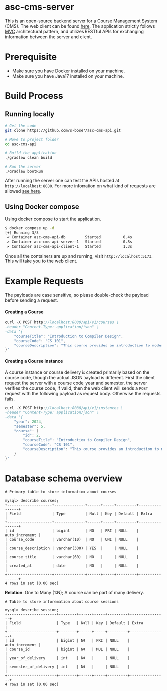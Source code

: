 # asc-cms-server

This is an open-source backend server for a Course Management System (CMS). The web client can be found [here](https://github.com/s-bose7/asc-cms-web-client). The application strictly follows [MVC](docs/asc-mvc-architecture.png) architectural pattern, and utilizes RESTful APIs for exchanging information between the server and client. 

# Prerequisite

- Make sure you have Docker installed on your machine.
- Make sure you have Java17 installed on your machine.

# Build Process

## Running locally
```bash
# Get the code
git clone https://github.com/s-bose7/asc-cms-api.git

# Move to project folder
cd asc-cms-api

# Build the application
./gradlew clean build

# Run the server
./gradlew bootRun
```
After running the server one can test the APIs hosted at `http://localhost:8080`. For more infomation on what kind of requests are allowed [see here](docs/api-docs.md).

## Using Docker compose
Using docker compose to start the application. 

```bash
$ docker compose up -d
[+] Running 3/3
 ✔ Container asc-cms-api-db         Started          0.4s 
 ✔ Container asc-cms-api-server-1   Started          0.8s 
 ✔ Container asc-cms-api-client-1   Started          1.3s 

```
Once all the containers are up and running, visit `http://localhost:5173`. This will take you to the web client.

# Example Requests
The payloads are case sensitive, so please double-check the payload before sending a request.

#### Creating a Course

```c
curl -X POST http://localhost:8080/api/v1/courses \
-header "Content-Type: application/json" \
-data '{
    "courseTitle": "Introduction to Compiler Design",
    "courseCode": "CS 101",
    "courseDescription": "This course provides an introduction to modern compilers."
}'

```

#### Creating a Course instance

A course instance or course delivery is created primarily based on the course code, though the actual JSON payload is different. First the client request the server with a course code, year and semester, the server verifies the course code,
if valid, then the web client will sends a `POST` request with the following payload as request body. Otherwise the requests fails.

```c
curl -X POST http://localhost:8080/api/v1/instances \
-header "Content-Type: application/json" \
-data '{
    "year": 2024,
    "semester": 5,
    "course": {
        "id": 2,
        "courseTitle": "Introduction to Compiler Design",
        "courseCode": "CS 101",
        "courseDescription": "This course provides an introduction to modern compilers."
    }
}'
```

# Database schema overview

```
# Primary table to store information about courses

mysql> describe courses; 
+--------------------+--------------+------+-----+---------+----------------+
| Field              | Type         | Null | Key | Default | Extra          |
+--------------------+--------------+------+-----+---------+----------------+
| id                 | bigint       | NO   | PRI | NULL    | auto_increment |
| course_code        | varchar(10)  | NO   | UNI | NULL    |                |
| course_description | varchar(300) | YES  |     | NULL    |                |
| course_title       | varchar(60)  | NO   |     | NULL    |                |
| created_at         | date         | NO   |     | NULL    |                |
+--------------------+--------------+------+-----+---------+----------------+
4 rows in set (0.00 sec)

```
**Relation**: One to Many (1:N); A course can be part of many delivery.

```
# Table to store inforemation about course sessions

mysql> describe session;
+----------------------+--------+------+-----+---------+----------------+
| Field                | Type   | Null | Key | Default | Extra          |
+----------------------+--------+------+-----+---------+----------------+
| id                   | bigint | NO   | PRI | NULL    | auto_increment |
| course_id            | bigint | NO   | MUL | NULL    |                |
| year_of_delivery     | int    | NO   |     | NULL    |                |
| semester_of_delivery | int    | NO   |     | NULL    |                |
+----------------------+--------+------+-----+---------+----------------+
4 rows in set (0.00 sec)

```